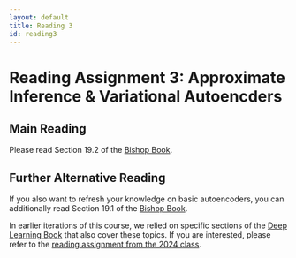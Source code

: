 ```yaml
---
layout: default
title: Reading 3
id: reading3
---
```



# Reading Assignment 3: Approximate Inference & Variational Autoencders

## Main Reading

Please read Section 19.2 of the [Bishop Book](https://www.bishopbook.com/).

## Further Alternative Reading

If you also want to refresh your knowledge on basic autoencoders, you can additionally read Section 19.1 of the [Bishop Book](https://www.bishopbook.com/).

In earlier iterations of this course, we relied on specific sections of the 
[Deep Learning Book](https://www.deeplearningbook.org/) that also cover these topics. 
If you are interested, please refer to the 
[reading assignment from the 2024 class](https://ovgu-ailab.github.io/lgm2024/reading3.html).

